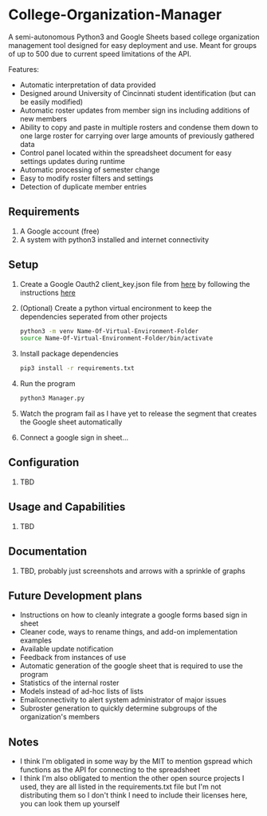 # College-Organization-Manager
A semi-autonomous Python3 and Google Sheets based college organization management tool designed for easy deployment and use. Meant for groups of up to 500 due to current speed limitations of the API.

Features:

* Automatic interpretation of data provided
* Designed around University of Cincinnati student identification (but can be easily modified)
* Automatic roster updates from member sign ins including additions of new members
* Ability to copy and paste in multiple rosters and condense them down to one large roster for carrying over large amounts of previously gathered data
* Control panel located within the spreadsheet document for easy settings updates during runtime
* Automatic processing of semester change
* Easy to modify roster filters and settings
* Detection of duplicate member entries

## Requirements
1. A Google account (free)
2. A system with python3 installed and internet connectivity

## Setup
1. Create a Google Oauth2 client_key.json file from [here](https://console.cloud.google.com/apis/dashboard) by following the instructions [here](https://www.youtube.com/watch?v=vISRn5qFrkM)
2. (Optional) Create a python virtual encironment to keep the dependencies seperated from other projects
    
    ```bash
    python3 -m venv Name-Of-Virtual-Environment-Folder
    source Name-Of-Virtual-Environment-Folder/bin/activate
    ```

3. Install package dependencies
    
    ```bash
    pip3 install -r requirements.txt
    ```
    
4. Run the program
    
    ```bash
    python3 Manager.py
    ```
    
5. Watch the program fail as I have yet to release the segment that creates the Google sheet automatically
6. Connect a google sign in sheet...

## Configuration
1. TBD

## Usage and Capabilities
1. TBD

## Documentation
1. TBD, probably just screenshots and arrows with a sprinkle of graphs

## Future Development plans
- Instructions on how to cleanly integrate a google forms based sign in sheet
- Cleaner code, ways to rename things, and add-on implementation examples
- Available update notification
- Feedback from instances of use
- Automatic generation of the google sheet that is required to use the program
- Statistics of the internal roster
- Models instead of ad-hoc lists of lists
- Emailconnectivity to alert system administrator of major issues
- Subroster generation to quickly determine subgroups of the organization's members

## Notes
- I think I'm obligated in some way by the MIT to mention gspread which functions as the API for connecting to the spreadsheet
- I think I'm also obligated to mention the other open source projects I used, they are all listed in the requirements.txt file but I'm not distributing them so I don't think I need to include their licenses here, you can look them up yourself
